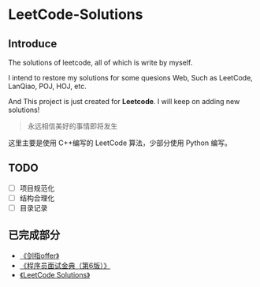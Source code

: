# LeetCode-Solutions

## Introduce

The solutions of leetcode, all of which is write by myself.

I intend to restore my solutions for some quesions Web, Such as LeetCode, LanQiao, POJ, HOJ, etc.

And This project is just created for **Leetcode**. I will keep on adding new solutions!

> 永远相信美好的事情即将发生

这里主要是使用 C++编写的 LeetCode 算法，少部分使用 Python 编写。

## TODO

-   [ ] 项目规范化
-   [ ] 结构合理化
-   [ ] 目录记录

## 已完成部分

- [《剑指offer》](./《剑指offer》/readme.md)
- [《程序员面试金典（第6版）》](./程序员面试金典（第%206%20版）/readme.md)
- [《LeetCode Solutions》](./Solutions%20for%20Python/readme.md)
